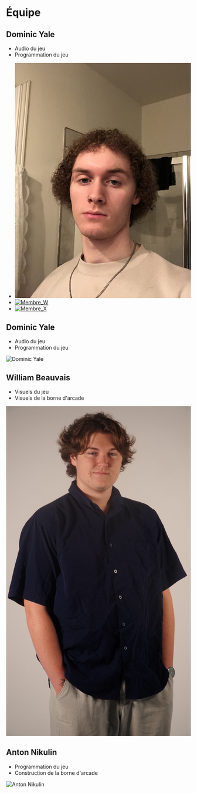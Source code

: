 # Équipe

## Dominic Yale
- Audio du jeu
- Programmation du jeu
* [![Membre_V]( /img/img_dom.JPG)](membre_v/)
* [![Membre_W](https://fakeimg.pl/400x400?text=W)](membre_w/)
* [![Membre_X](https://fakeimg.pl/400x400?text=X)](membre_x/)

<!-- Présentation des rôles et responsabilités de chacun des membres de l'équipe -->
## Dominic Yale
- Audio du jeu
- Programmation du jeu

![Dominic Yale]( https://fakeimg.pl/400x400?text=V)
## William Beauvais
- Visuels du jeu
- Visuels de la borne d'arcade

![William Beauvais](/img/DSC09986.JPG)
## Anton Nikulin
- Programmation du jeu
- Construction de la borne d'arcade

![Anton Nikulin]( https://fakeimg.pl/400x400?text=X)

